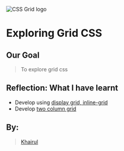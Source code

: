 ![CSS Grid logo](https://miro.medium.com/max/600/1*qG3OT-9cER8Nt-P7KR3YPw.jpeg)

# Exploring Grid CSS

## Our Goal

> To explore grid css

## Reflection: What I have learnt

- Develop using [display grid, inline-grid](https://kyrule.github.io/grid-spaces/inline/)
- Develop [two column grid](https://kyrule.github.io/grid-spaces/two-column/)

## By:

> [Khairul](mailto:khairulkulma@gmail.com)
